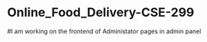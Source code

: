 # Online_Food_Delivery-CSE-299


#I am working on the frontend of Administator pages in admin panel
